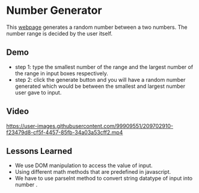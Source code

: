 
# Number Generator

This [webpage](https://themohit2003.github.io/Random-Number-Generator/) generates a random number between a two numbers.
The number range is decided by the user itself.


## Demo

- step 1: type the smallest number of the range and the largest number
        of the range in input boxes respectively.
- step 2: click the generate button and you will have a random number generated
        which would be between the smallest and largest number user gave to input.
  


## Video 


https://user-images.githubusercontent.com/99909551/209702910-f23479d8-cf5f-4457-85fb-34a03a53cff2.mp4






## Lessons Learned

- We use DOM manipulation to access the value of input.
- Using different math methods  that are predefined in javascript.
- We have to use parseInt method to convert string datatype of input 
  into number .



